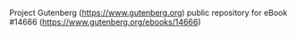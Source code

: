 Project Gutenberg (https://www.gutenberg.org) public repository for eBook #14666 (https://www.gutenberg.org/ebooks/14666)
